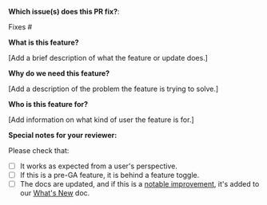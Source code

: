 <!--

Thank you for sending a pull request! Here are some tips:

1. If this is your first time, please read our contribution guide at https://github.com/grafana/grafana/blob/main/CONTRIBUTING.md

2. Ensure you include and run the appropriate tests as part of your Pull Request.

3. In a new feature or configuration option, an update to the documentation is necessary. Everything related to the documentation is under the docs folder in the root of the repository.

4. If the Pull Request is a work in progress, make use of GitHub's "Draft PR" feature and mark it as such.

5. If you can not merge your Pull Request due to a merge conflict, Rebase it. This gets it in sync with the main branch.

6. Name your PR as "<FeatureArea>: Describe your change", e.g. Alerting: Prevent race condition. If it's a fix or feature relevant for the changelog describe the user impact in the title. The PR title is used to auto-generate the changelog for issues marked with the "add to changelog" label.

7. If your PR content should be added to the What's New document for the next major or minor release, add the **add to what's new** label to your PR. Note that you should add this label to the main PR that introduces the feature; do not add this label to smaller PRs for the feature.

-->

**Which issue(s) does this PR fix?**:

<!--

- Automatically closes linked issue when the Pull Request is merged.

Usage: "Fixes #<issue number>", or "Fixes (paste link of issue)"

-->

Fixes #

**What is this feature?**

[Add a brief description of what the feature or update does.]

**Why do we need this feature?**

[Add a description of the problem the feature is trying to solve.]

**Who is this feature for?**

[Add information on what kind of user the feature is for.]

**Special notes for your reviewer:**

Please check that:
- [ ] It works as expected from a user's perspective.
- [ ] If this is a pre-GA feature, it is behind a feature toggle.
- [ ] The docs are updated, and if this is a [notable improvement](https://grafana.com/docs/writers-toolkit/writing-guide/contribute-release-notes/#how-to-determine-if-content-belongs-in-a-whats-new-document), it's added to our [What's New](https://grafana.com/docs/writers-toolkit/writing-guide/contribute-release-notes/) doc.
